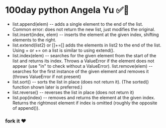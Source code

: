 # 100day python Angela Yu ✅🌿
+ list.append(elem) -- adds a single element to the end of the list. Common error: does not return the  new list, just modifies the original.
+ list.insert(index, elem) -- inserts the element at the given index, shifting elements to the right.
+ list.extend(list2) or []+=[] adds the elements in list2 to the end of the list. Using + or += on a list is similar to using extend().
+ list.index(elem) -- searches for the given element from the start of the list and returns its index. Throws a ValueError if the element does not appear (use "in" to check without a ValueError).
list.remove(elem) -- searches for the first instance of the given element and removes it (throws ValueError if not present)
+ list.sort() -- sorts the list in place (does not return it). (The sorted() function shown later is preferred.)
+ list.reverse() -- reverses the list in place (does not return it)
+ list.pop(index) -- removes and returns the element at the given index. Returns the rightmost element if index is omitted (roughly the opposite of append()).
### fork it ❤   

